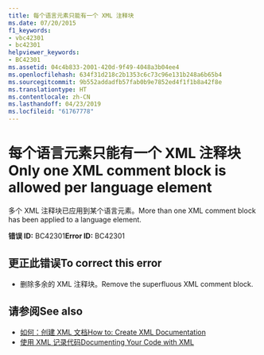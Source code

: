```yaml
---
title: 每个语言元素只能有一个 XML 注释块
ms.date: 07/20/2015
f1_keywords:
- vbc42301
- bc42301
helpviewer_keywords:
- BC42301
ms.assetid: 04c4b833-2001-420d-9f49-4048a3b04ee4
ms.openlocfilehash: 634f31d218c2b1353c6c73c96e131b248a6b65b4
ms.sourcegitcommit: 9b552addadfb57fab0b9e7852ed4f1f1b8a42f8e
ms.translationtype: HT
ms.contentlocale: zh-CN
ms.lasthandoff: 04/23/2019
ms.locfileid: "61767778"
---
```

# <a name="only-one-xml-comment-block-is-allowed-per-language-element"></a><span data-ttu-id="b7239-102">每个语言元素只能有一个 XML 注释块</span><span class="sxs-lookup"><span data-stu-id="b7239-102">Only one XML comment block is allowed per language element</span></span>
<span data-ttu-id="b7239-103">多个 XML 注释块已应用到某个语言元素。</span><span class="sxs-lookup"><span data-stu-id="b7239-103">More than one XML comment block has been applied to a language element.</span></span>  
  
 <span data-ttu-id="b7239-104">**错误 ID:** BC42301</span><span class="sxs-lookup"><span data-stu-id="b7239-104">**Error ID:** BC42301</span></span>  
  
## <a name="to-correct-this-error"></a><span data-ttu-id="b7239-105">更正此错误</span><span class="sxs-lookup"><span data-stu-id="b7239-105">To correct this error</span></span>  
  
- <span data-ttu-id="b7239-106">删除多余的 XML 注释块。</span><span class="sxs-lookup"><span data-stu-id="b7239-106">Remove the superfluous XML comment block.</span></span>  
  
## <a name="see-also"></a><span data-ttu-id="b7239-107">请参阅</span><span class="sxs-lookup"><span data-stu-id="b7239-107">See also</span></span>

- [<span data-ttu-id="b7239-108">如何：创建 XML 文档</span><span class="sxs-lookup"><span data-stu-id="b7239-108">How to: Create XML Documentation</span></span>](../../visual-basic/programming-guide/program-structure/how-to-create-xml-documentation.md)
- [<span data-ttu-id="b7239-109">使用 XML 记录代码</span><span class="sxs-lookup"><span data-stu-id="b7239-109">Documenting Your Code with XML</span></span>](../../visual-basic/programming-guide/program-structure/documenting-your-code-with-xml.md)
